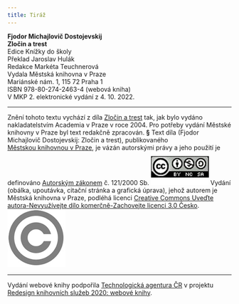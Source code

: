 ```yaml
---
title: Tiráž
---
```


**Fjodor Michajlovič Dostojevskij    
Zločin a trest**  
Edice Knížky do školy  
Překlad Jaroslav Hulák  
Redakce Markéta Teuchnerová  
Vydala Městská knihovna v Praze  
Mariánské nám. 1, 115 72 Praha 1  
ISBN 978-80-274-2463-4 (webová kniha)  
V MKP 2. elektronické vydání z 4. 10. 2022.

***

Znění tohoto textu vychází z díla [Zločin a trest](https://search.mlp.cz/cz/titul/zlocin-a-trest/2389682/) tak, jak bylo vydáno nakladatelstvím Academia v Praze v roce 2004. Pro potřeby vydání Městské knihovny v Praze byl text redakčně zpracován.
**§**
Text díla (Fjodor Michajlovič Dostojevskij: Zločin a trest), publikovaného [Městskou knihovnou v Praze](https://www.mlp.cz/cz/), je vázán autorskými právy a jeho použití je definováno [Autorským zákonem](https://www.mkcr.cz/predpisy-zakonu-709.html) č. 121/2000 Sb.
[![image001.jpg](./resources/image001_fmt.jpeg)](https://creativecommons.org/licenses/by-nc-sa/3.0/cz/)
Vydání (obálka, upoutávka, citační stránka a grafická úprava), jehož autorem je Městská knihovna v Praze, podléhá licenci [Creative Commons Uveďte autora-Nevyužívejte dílo komerčně-Zachovejte licenci 3.0 Česko](https://creativecommons.org/licenses/by-nc-sa/3.0/cz/).
![image002.jpg](./resources/image002_fmt.jpeg)

***

Vydání webové knihy podpořila [Technologická agentura ČR](https://www.tacr.cz/) v projektu [Redesign knihovních služeb 2020: webové knihy](https://starfos.tacr.cz/cs/project/TL04000391).